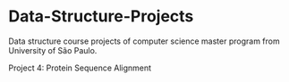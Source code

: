 # Data-Structure-Projects
Data structure course projects of computer science master program from University of São Paulo.

Project 4: Protein Sequence Alignment
